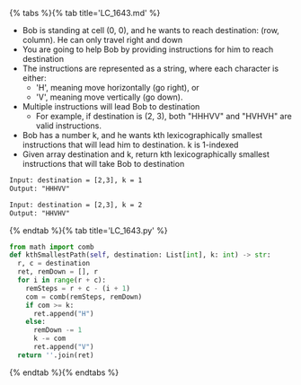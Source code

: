 {% tabs %}{% tab title='LC_1643.md' %}

* Bob is standing at cell (0, 0), and he wants to reach destination: (row, column). He can only travel right and down
* You are going to help Bob by providing instructions for him to reach destination
* The instructions are represented as a string, where each character is either:
  * 'H', meaning move horizontally (go right), or
  * 'V', meaning move vertically (go down).
* Multiple instructions will lead Bob to destination
  * For example, if destination is (2, 3), both "HHHVV" and "HVHVH" are valid instructions.
* Bob has a number k, and he wants kth lexicographically smallest instructions that will lead him to destination. k is 1-indexed
* Given array destination and k, return kth lexicographically smallest instructions that will take Bob to destination

```txt
Input: destination = [2,3], k = 1
Output: "HHHVV"

Input: destination = [2,3], k = 2
Output: "HHVHV"
```

{% endtab %}{% tab title='LC_1643.py' %}

```py
from math import comb
def kthSmallestPath(self, destination: List[int], k: int) -> str:
  r, c = destination
  ret, remDown = [], r
  for i in range(r + c):
    remSteps = r + c - (i + 1)
    com = comb(remSteps, remDown)
    if com >= k:
      ret.append("H")
    else:
      remDown -= 1
      k -= com
      ret.append("V")
  return ''.join(ret)
```

{% endtab %}{% endtabs %}
